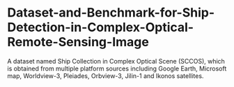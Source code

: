 # Dataset-and-Benchmark-for-Ship-Detection-in-Complex-Optical-Remote-Sensing-Image
A dataset named Ship Collection in Complex Optical Scene (SCCOS), which is obtained from multiple platform sources including Google Earth, Microsoft map, Worldview-3, Pleiades, Orbview-3, Jilin-1 and Ikonos satellites. 
